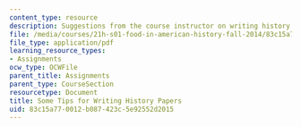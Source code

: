 ```yaml
---
content_type: resource
description: Suggestions from the course instructor on writing history papers.
file: /media/courses/21h-s01-food-in-american-history-fall-2014/83c15a770012b087423c5e92552d2015_MIT21H_S01F14_Tip_for_Wri.pdf
file_type: application/pdf
learning_resource_types:
- Assignments
ocw_type: OCWFile
parent_title: Assignments
parent_type: CourseSection
resourcetype: Document
title: Some Tips for Writing History Papers
uid: 83c15a77-0012-b087-423c-5e92552d2015
---
```

